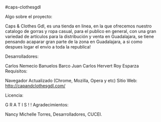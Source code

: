 #caps-clothesgdl 

Algo sobre el proyecto:

Caps & Clothes Gdl, es una tienda en linea, en la que ofrecemos nuestro catalogo de gorras y ropa casual, para el publico en general, con una gran variedad de artículos para la distribución y venta en Guadalajara, se tiene pensando acaparar gran parte de la zona en Guadalajara, a si como despues logar el envio a toda la republica!

Desarrolladores:

Carlos Nemecio Banuelos Barco
Juan Carlos Hervert
Roy Esparza
Requisitos:

Navegador Actualizado (Chrome, Mozilla, Opera y etc)
Sitio Web: http://capandclothesgdl.com/

Licencia:

G R A T I S ! !
Agradecimientos:

Nancy Michelle Torres, Desarrolladores, CUCEI.
